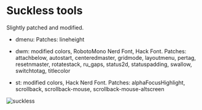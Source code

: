 # Suckless tools

Slightly patched and modified.

* dmenu:
	Patches: lineheight

* dwm: modified colors, RobotoMono Nerd Font, Hack Font.
	Patches: attachbelow, autostart, centeredmaster, gridmode, layoutmenu, pertag, resetnmaster, rotatestack, ru_gaps, status2d, statuspadding, swallow, switchtotag, titlecolor

* st: modified colors, Hack Nerd Font.
	Patches: alphaFocusHighlight, scrollback, scrollback-mouse, scrollback-mouse-altscreen

![suckless](https://raw.githubusercontent.com/geirda/Arch/master/suckless/suckless.png)
